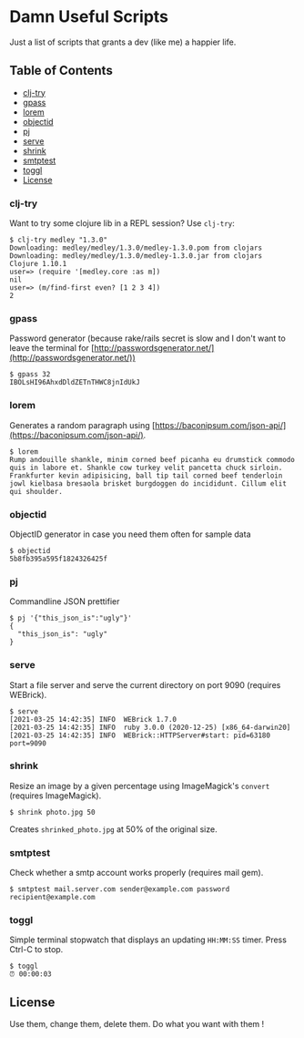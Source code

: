 # Damn Useful Scripts

Just a list of scripts that grants a dev (like me) a happier life.

## Table of Contents

- [clj-try](#clj-try)
- [gpass](#gpass)
- [lorem](#lorem)
- [objectid](#objectid)
- [pj](#pj)
- [serve](#serve)
- [shrink](#shrink)
- [smtptest](#smtptest)
- [toggl](#toggl)
- [License](#license)

### clj-try

Want to try some clojure lib in a REPL session? Use `clj-try`:

```
$ clj-try medley "1.3.0"
Downloading: medley/medley/1.3.0/medley-1.3.0.pom from clojars
Downloading: medley/medley/1.3.0/medley-1.3.0.jar from clojars
Clojure 1.10.1
user=> (require '[medley.core :as m])
nil
user=> (m/find-first even? [1 2 3 4])
2
```

### gpass

Password generator (because rake/rails secret is slow and I don't want to leave the terminal for [http://passwordsgenerator.net/](http://passwordsgenerator.net/))

```
$ gpass 32
IBOLsHI96AhxdDldZETnTHWC8jnIdUkJ
```

### lorem

Generates a random paragraph using [https://baconipsum.com/json-api/](https://baconipsum.com/json-api/).

```
$ lorem
Rump andouille shankle, minim corned beef picanha eu drumstick commodo quis in labore et. Shankle cow turkey velit pancetta chuck sirloin. Frankfurter kevin adipisicing, ball tip tail corned beef tenderloin jowl kielbasa bresaola brisket burgdoggen do incididunt. Cillum elit qui shoulder.
```

### objectid

ObjectID generator in case you need them often for sample data

```
$ objectid
5b8fb395a595f1824326425f
```

### pj

Commandline JSON prettifier

```
$ pj '{"this_json_is":"ugly"}'
{
  "this_json_is": "ugly"
}
```

### serve

Start a file server and serve the current directory on port 9090 (requires WEBrick).

```
$ serve
[2021-03-25 14:42:35] INFO  WEBrick 1.7.0
[2021-03-25 14:42:35] INFO  ruby 3.0.0 (2020-12-25) [x86_64-darwin20]
[2021-03-25 14:42:35] INFO  WEBrick::HTTPServer#start: pid=63180 port=9090
```

### shrink

Resize an image by a given percentage using ImageMagick's `convert` (requires ImageMagick).

```
$ shrink photo.jpg 50
```

Creates `shrinked_photo.jpg` at 50% of the original size.

### smtptest

Check whether a smtp account works properly (requires mail gem).

```
$ smtptest mail.server.com sender@example.com password recipient@example.com
```

### toggl

Simple terminal stopwatch that displays an updating `HH:MM:SS` timer. Press Ctrl-C to stop.

```
$ toggl
⏰ 00:00:03
```

## License

Use them, change them, delete them. Do what you want with them !
